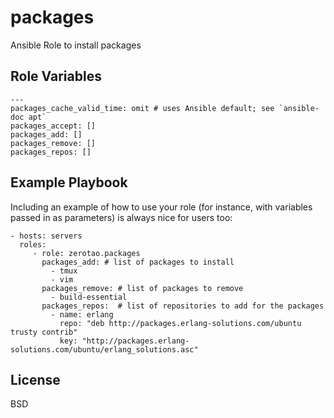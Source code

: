 packages
=========

Ansible Role to install packages

Role Variables
--------------

````
---
packages_cache_valid_time: omit # uses Ansible default; see `ansible-doc apt`
packages_accept: []
packages_add: []
packages_remove: []
packages_repos: []
````

Example Playbook
----------------

Including an example of how to use your role (for instance, with variables passed in as parameters) is always nice for users too:

    - hosts: servers
      roles:
         - role: zerotao.packages
           packages_add: # list of packages to install
             - tmux
             - vim
           packages_remove: # list of packages to remove
             - build-essential
           packages_repos:  # list of repositories to add for the packages
             - name: erlang
               repo: "deb http://packages.erlang-solutions.com/ubuntu trusty contrib"
               key: "http://packages.erlang-solutions.com/ubuntu/erlang_solutions.asc"

License
-------

BSD


